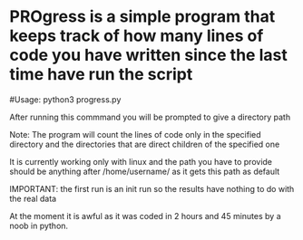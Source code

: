 # PROgress is a simple program that keeps track of how many lines of code you have written since the last time have run the script

#Usage:
python3 progress.py

After running this commmand you will be prompted to give a directory path

Note: The program will count the lines of code only in the specified directory and the directories that are direct children of the specified one

It is currently working only with linux and the path you have to provide should be anything after /home/username/ as it gets this path as default

IMPORTANT: the first run is an init run so the results have nothing to do with the real data

At the moment it is awful as it was coded in 2 hours and 45 minutes by a noob in python.
